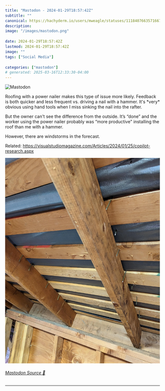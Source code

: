 ```yaml
---
title: "Mastodon - 2024-01-29T18:57:42Z"
subtitle: ""
canonical: https://hachyderm.io/users/mweagle/statuses/111840766357166706
description:
image: "/images/mastodon.png"

date: 2024-01-29T18:57:42Z
lastmod: 2024-01-29T18:57:42Z
image: ""
tags: ["Social Media"]

categories: ["mastodon"]
# generated: 2025-03-16T12:33:30-04:00
---
```

![Mastodon](/images/mastodon.png)

<p>Roofing with a power nailer makes this type of issue more likely. Feedback is both quicker and less frequent vs. driving a nail with a hammer. It&#39;s *very* obvious using hand tools when I miss sinking the nail into the rafter.</p><p>But the owner can&#39;t see the difference from the outside. It’s “done” and the worker using the power nailer probably was “more productive&quot; installing the roof than me with a hammer. </p><p>However, there are windstorms in the forecast. </p><p>Related: <a href="https://visualstudiomagazine.com/Articles/2024/01/25/copilot-research.aspx" target="_blank" rel="nofollow noopener noreferrer" translate="no"><span class="invisible">https://</span><span class="ellipsis">visualstudiomagazine.com/Artic</span><span class="invisible">les/2024/01/25/copilot-research.aspx</span></a></p>

![](815e04fe8ddd7cfc.webp)

###### [Mastodon Source 🐘](https://hachyderm.io/@mweagle/111840766357166706)

___
